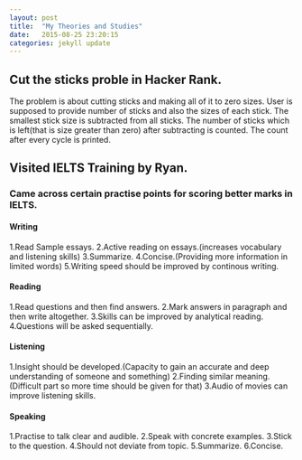 ```yaml
---
layout: post
title:  "My Theories and Studies"
date:   2015-08-25 23:20:15
categories: jekyll update
---
```


 
 
 <h2>Cut the sticks proble in Hacker Rank.</h2>
 <p> 
 The problem is about cutting sticks and making all of it to zero sizes.
 User is supposed to provide number of sticks and also the sizes of each stick.
 The smallest stick size is subtracted from all sticks.
 The number of sticks which is left(that is size greater than zero) after subtracting is counted.
 The count after every cycle is printed.
 </p>
  
  <h2>Visited IELTS Training by Ryan.</h2>
  
  <h3>Came across certain practise points for scoring better marks in IELTS.</h3>
  <h4>Writing</h4>
  <p>
  1.Read Sample essays.
  2.Active reading on essays.(increases vocabulary and listening skills)
  3.Summarize.
  4.Concise.(Providing more information in limited words)
  5.Writing speed should be improved by continous writing.
  </p>
  <h4>Reading</h4>
  <p>
  1.Read questions and then find answers.
  2.Mark answers in paragraph and then write altogether.
  3.Skills can be improved by analytical reading.
  4.Questions will be asked sequentially.
  </p>
  <h4>Listening</h4>
  <p>
  1.Insight should be developed.(Capacity to gain an accurate and deep understanding of someone and something)
  2.Finding similar meaning.(Difficult part so more time should be given for that)
  3.Audio of movies can improve listening skills.
  </p>
  <h4>Speaking</h4>
  <p>
  1.Practise to talk clear and audible.
  2.Speak with concrete examples.
  3.Stick to the question.
  4.Should not deviate from topic.
  5.Summarize.
  6.Concise.
  </p4>
  
 
 
 

